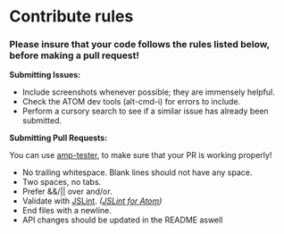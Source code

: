 # Contribute rules

### Please insure that your code follows the rules listed below, before making a pull request!

**Submitting Issues:**

 * Include screenshots whenever possible; they are immensely helpful.
 * Check the ATOM dev tools (alt-cmd-i) for errors to include.
 * Perform a cursory search to see if a similar issue has already been submitted.

**Submitting Pull Requests:**

You can use [amp-tester](https://github.com/tcarlsen/amp-tester), to make sure that your PR is working properly!

 * No trailing whitespace. Blank lines should not have any space.
 * Two spaces, no tabs.
 * Prefer &&/|| over and/or.
 * Validate with [JSLint](http://jslint.com). *([JSLint for Atom](https://atom.io/packages/jslint))*
 * End files with a newline.
 * API changes should be updated in the README aswell
